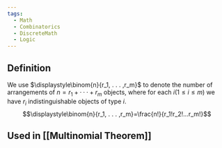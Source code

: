 ```yaml
---
tags:
  - Math
  - Combinatorics
  - DiscreteMath
  - Logic
---
```

## Definition
We use $\displaystyle\binom{n}{r_1, . . . ,r_m}$ to denote the number of arrangements of $n = r_1 + · · · + r_m$ objects, where for each $i (1 ≤ i ≤ m)$ we have $r_i$ indistinguishable objects of type $i$. $$\displaystyle\binom{n}{r_1, . . . ,r_m}=\frac{n!}{r_1!r_2!...r_m!}$$
## Used in [[Multinomial Theorem]]